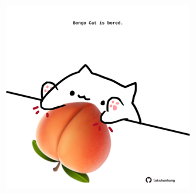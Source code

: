 <!-- built at 17/08/2024, 14:00:46 UTC -->
<p align="center">
  <img width="500" height="500" src="./ReadmeImage.svg">
</p>
